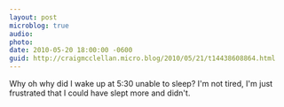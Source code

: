 ```yaml
---
layout: post
microblog: true
audio: 
photo: 
date: 2010-05-20 18:00:00 -0600
guid: http://craigmcclellan.micro.blog/2010/05/21/t14438608864.html
---
```

Why oh why did I wake up at 5:30 unable to sleep? I'm not tired, I'm just frustrated that I could have slept more and didn't.
